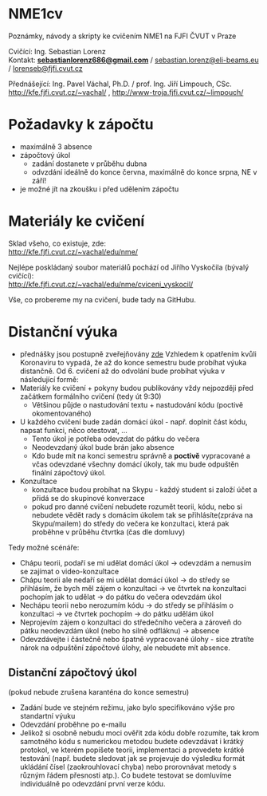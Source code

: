 # NME1cv
Poznámky, návody a skripty ke cvičením NME1 na FJFI ČVUT v Praze  

Cvičící: Ing. Sebastian Lorenz  
Kontakt: **sebastianlorenz686@gmail.com** / sebastian.lorenz@eli-beams.eu / lorenseb@fjfi.cvut.cz  

Přednášející: Ing. Pavel Váchal, Ph.D. / prof. Ing. Jiří Limpouch, CSc.  
http://kfe.fjfi.cvut.cz/~vachal/ , http://www-troja.fjfi.cvut.cz/~limpouch/  

# Požadavky k zápočtu  
* maximálně 3 absence
* zápočtový úkol
  * zadání dostanete v průběhu dubna
  * odvzdání ideálně do konce června, maximálně do konce srpna, NE v září!
* je možné jít na zkoušku i před udělením zápočtu

# Materiály ke cvičení
Sklad všeho, co existuje, zde:  
http://kfe.fjfi.cvut.cz/~vachal/edu/nme/  

Nejlépe poskládaný soubor materiálů pochází od Jiřího Vyskočila (bývalý cvičící):  
http://kfe.fjfi.cvut.cz/~vachal/edu/nme/cviceni_vyskocil/

Vše, co probereme my na cvičení, bude tady na GitHubu.

# Distanční výuka
* přednášky jsou postupně zveřejňovány [zde](http://kfe.fjfi.cvut.cz/~nme/)
Vzhledem k opatřením kvůli Koronaviru to vypadá, že až do konce semestru bude probíhat výuka distančně. Od 6. cvičení až do odvolání bude probíhat výuka v následující formě:
* Materiály ke cvičení + pokyny budou publikovány vždy nejpozději před začátkem formálního cvičení (tedy út 9:30)
  * Většinou půjde o nastudování textu + nastudování kódu (poctivě okomentovaného)
* U každého cvičení bude zadán domácí úkol - např. doplnit část kódu, napsat funkci, něco otestovat, ...
  * Tento úkol je potřeba odevzdat do pátku do večera
  * Neodevzdaný úkol bude brán jako absence
  * Kdo bude mít na konci semestru správně a **poctivě** vypracované a včas odevzdané všechny domácí úkoly, tak mu bude odpuštěn finální zápočtový úkol.
* Konzultace
  * konzultace budou probíhat na Skypu - každý student si založí účet a přidá se do skupinové konverzace
  * pokud pro danné cvičení nebudete rozumět teorii, kódu, nebo si nebudete vědět rady s domácím úkolem tak se přihlásíte(zpráva na Skypu/mailem) do středy do večera ke konzultaci, která pak proběhne v průběhu čtvrtka (čas dle domluvy)
  
Tedy možné scénáře:
* Chápu teorii, podaří se mi udělat domácí úkol -> odevzdám a nemusím se zajímat o video-konzultace
* Chápu teorii ale nedaří se mi udělat domácí úkol -> do středy se přihlásím, že bych měl zájem o konzultaci -> ve čtvrtek na konzultaci pochopím jak to udělat -> do pátku do večera odevzdám úkol
* Nechápu teorii nebo nerozumím kódu -> do středy se přihlásím o konzultaci -> ve čtvrtek pochopím -> do pátku udělám úkol
* Neprojevím zájem o konzultaci do středečního večera a zároveň do pátku neodevzdám úkol (nebo ho silně odfláknu) -> absence
* Odevzdávejte i částečně nebo špatně vypracované úlohy - sice ztratíte nárok na odpuštění zápočtové úlohy, ale nebudete mít absence.

## Distanční zápočtový úkol
(pokud nebude zrušena karanténa do konce semestru)
* Zadání bude ve stejném režimu, jako bylo specifikováno výše pro standartní výuku
* Odevzdání proběhne po e-mailu
* Jelikož si osobně nebudu moci ověřit zda kódu dobře rozumíte, tak krom samotného kódu s numerickou metodou budete odevzdávat i krátký protokol, ve kterém popíšete teorii, implementaci a provedete krátké testování (např. budete sledovat jak se projevuje do výsledku formát ukládání čísel (zaokrouhlovací chyba) nebo prorovnávat metody s různým řádem přesnosti atp.). Co budete testovat se domluvíme individuálně po odevzdání první verze kódu.
